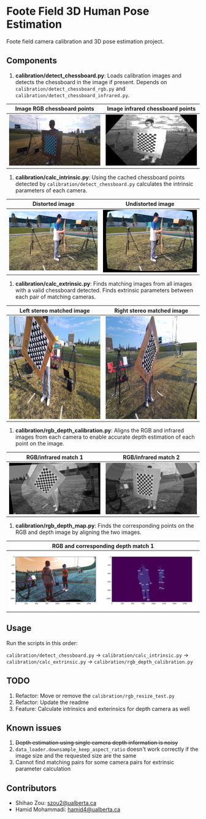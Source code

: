 # Foote Field 3D Human Pose Estimation

Foote field camera calibration and 3D pose estimation project.

## Components

1. **calibration/detect_chessboard.py**: Loads calibration images and detects the chessboard in the image if present. Depends on `calibration/detect_chessboard_rgb.py` and `calibration/detect_chessboard_infrared.py`.

Image RGB chessboard points | Image infrared chessboard points
:-------------------------:|:-------------------------:
![](../README_data/chessboard_rgb.png)  |  ![](../README_data/chessboard_infrared.png)

1. **calibration/calc_intrinsic.py**: Using the cached chessboard points detected by `calibration/detect_chessboard.py` calculates the intrinsic parameters of each camera.

Distorted image | Undistorted image
:-------------------------:|:-------------------------:
![](../README_data/distorted.png)  |  ![](../README_data/undistorted.png)

1. **calibration/calc_extrinsic.py**: Finds matching images from all images with a valid chessboard detected. Finds extrinsic parameters between each pair of matching cameras.

Left stereo matched image | Right stereo matched image
:-------------------------:|:-------------------------:
![](../README_data/left.png)  |  ![](../README_data/right.png)

1. **calibration/rgb_depth_calibration.py**: Aligns the RGB and infrared images from each camera to enable accurate depth estimation of each point on the image.

RGB/infrared match 1 | RGB/infrared match 2
:-------------------------:|:-------------------------:
![](../README_data/align_1.png)  |  ![](../README_data/align_2.png)

1. **calibration/rgb_depth_map.py**: Finds the corresponding points on the RGB and depth image by aligning the two images.

RGB and corresponding depth match 1 |
:-------------------------:|
![](../README_data/depth_map_1.png)  |



## Usage

Run the scripts in this order:

`calibration/detect_chessboard.py` -> `calibration/calc_intrinsic.py` -> `calibration/calc_extrinsic.py` -> `calibration/rgb_depth_calibration.py`


## TODO

1. Refactor: Move or remove the `calibration/rgb_resize_test.py`
1. Refactor: Update the readme
1. Feature: Calculate intrinsics and exterinsics for depth camera as well


## Known issues

1. ~~Depth estimation using single camera depth information is noisy~~
1. `data_loader.downsample_keep_aspect_ratio` doesn't work correctly if the image size and the requested size are the same
1. Cannot find matching pairs for some camera pairs for extrinsic parameter calculation


## Contributors

- Shihao Zou: szou2@ualberta.ca
- Hamid Mohammadi: hamid4@ualberta.ca
